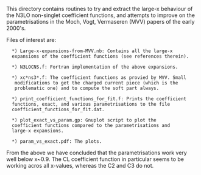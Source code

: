 This directory contains routines to try and extract the large-x
behaviour of the N3LO non-singlet coefficient functions, and attempts
to improve on the parametrisations in the Moch, Vogt, Vermaseren (MVV)
papers of the early 2000's.

Files of interest are:

      *) Large-x-expansions-from-MVV.nb: Contains all the large-x
      expansions of the coefficient functions (see references therein).

      *) N3LOCNS.f: Fortran implementation of the above expansions.

      *) xc*ns3*.f: The coefficient functions as provied by MVV. Small
       modifications to get the charged current piece (which is the
       problematic one) and to compute the soft part always. 

      *) print_coefficient_functions_for_fit.f: Prints the coefficient
      functions, exact, and various parametrisations to the file
      coefficient_functions_for_fit.dat.

      *) plot_exact_vs_param.gp: Gnuplot script to plot the
      coefficient functions compared to the parametrisations and
      large-x expansions.

      *) param_vs_exact.pdf: The plots.

From the above we have concluded that the parametrisations work very
well below x~0.9. The CL coefficient function in particular seems to
be working acros all x-values, whereas the C2 and C3 do not.